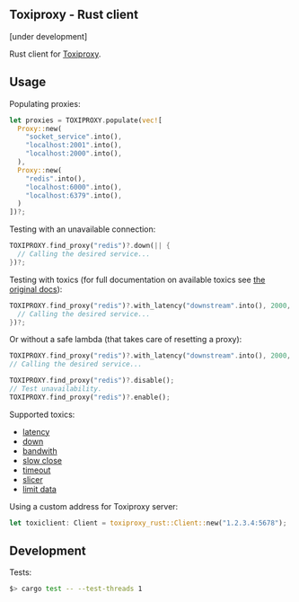 Toxiproxy - Rust client
-----------------------

[under development]

Rust client for [Toxiproxy](https://github.com/Shopify/toxiproxy).

## Usage

Populating proxies:

```rust
let proxies = TOXIPROXY.populate(vec![
  Proxy::new(
    "socket_service".into(),
    "localhost:2001".into(),
    "localhost:2000".into(),
  ),
  Proxy::new(
    "redis".into(),
    "localhost:6000".into(),
    "localhost:6379".into(),
  )
])?;
```

Testing with an unavailable connection:

```rust
TOXIPROXY.find_proxy("redis")?.down(|| {
  // Calling the desired service...
})?;
```

Testing with toxics (for full documentation on available toxics see [the original docs](https://github.com/Shopify/toxiproxy#toxics)):

```rust
TOXIPROXY.find_proxy("redis")?.with_latency("downstream".into(), 2000, 0, 1.0).apply(|| {
  // Calling the desired service...
})?;
```

Or without a safe lambda (that takes care of resetting a proxy):


```rust
TOXIPROXY.find_proxy("redis")?.with_latency("downstream".into(), 2000, 0, 1.0)
// Calling the desired service...

TOXIPROXY.find_proxy("redis")?.disable();
// Test unavailability.
TOXIPROXY.find_proxy("redis")?.enable();
```

Supported toxics:
- [latency](https://github.com/Shopify/toxiproxy#latency)
- [down](https://github.com/Shopify/toxiproxy#down)
- [bandwith](https://github.com/Shopify/toxiproxy#bandwith)
- [slow close](https://github.com/Shopify/toxiproxy#slow_close)
- [timeout](https://github.com/Shopify/toxiproxy#timeout)
- [slicer](https://github.com/Shopify/toxiproxy#slicer)
- [limit data](https://github.com/Shopify/toxiproxy#limit_data)

Using a custom address for Toxiproxy server:

```rust
let toxiclient: Client = toxiproxy_rust::Client::new("1.2.3.4:5678");
```

## Development

Tests:

```bash
$> cargo test -- --test-threads 1
```

